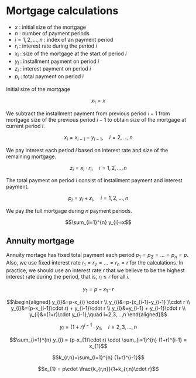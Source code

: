 # Mortgage calculations
- $x$ : initial size of the mortgage
- $n$ : number of payment periods
- $i=1,2,...,n$ : index of an payment period
- $r_{i}$ : interest rate during the period $i$
- $x_{i}$ : size of the mortgage at the start of period $i$
- $y_{i}$ : installment payment on period $i$
- $z_{i}$ : interest payment on period $i$
- $p_{i}$ : total payment on period $i$

Initial size of the mortgage

$$x_{1}=x$$

We subtract the installment payment from previous period $i-1$ from mortgage size of the previous period $i-1$ to obtain size of the mortgage at current period $i$.

$$x_{i}=x_{i-1}-y_{i-1},\quad i=2,...,n$$

We pay interest each period $i$ based on interest rate and size of the remaining mortgage.

$$z_{i}=x_{i}\cdot r_{i},\quad i=1,2,...,n$$

The total payment on period $i$ consist of installment payment and interest payment.

$$p_{i}=y_{i}+z_{i},\quad i=1,2,...,n$$

We pay the full mortgage during $n$ payment periods.

$$\sum_{i=1}^{n} y_{i}=x$$


## Annuity mortgage
Annuity mortage has fixed total payment each period $p_{1}=p_{2}=...=p_{n}=p.$
Also, we use fixed interest rate $r_{1}=r_{2}=...=r_{n}=r$ for the calculations.
In practice, we should use an interest rate $r$ that we believe to be the highest interest rate during the period, that is, $r_{i} \le r$ for all $i$.

$$y_{1}=p-x_{1} \cdot r$$

$$\begin{aligned}
y_{i}&=p-x_{i} \cdot r \\
y_{i}&=p-(x_{i-1}-y_{i-1} )\cdot r \\
y_{i}&=(p-x_{i-1}\cdot r) + y_{i-1}\cdot r \\
y_{i}&=y_{i-1} + y_{i-1}\cdot r \\
y_{i}&=(1+r)\cdot y_{i-1},\quad i=2,3,...,n
\end{aligned}$$

$$y_{i}=(1+r)^{i-1}\cdot y_{1},\quad i=2,3,...,n$$

$$\sum_{i=1}^{n} y_{i} = (p-x_{1}\cdot r) \cdot \sum_{i=1}^{n} (1+r)^{i-1} = x_{1}$$

$$k_{r,n}=\sum_{i=1}^{n} (1+r)^{i-1}$$

$$x_{1} = p\cdot \frac{k_{r,n}}{1+k_{r,n}\cdot r}$$

